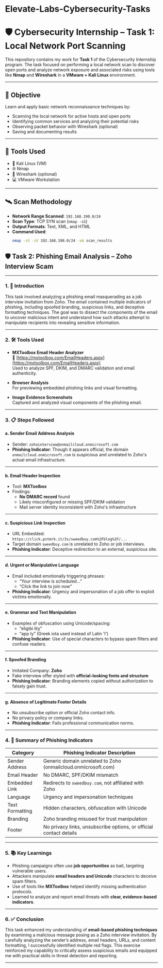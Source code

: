 # Elevate-Labs-Cybersecurity-Tasks
# 🛡️ Cybersecurity Internship – Task 1: Local Network Port Scanning

This repository contains my work for **Task 1** of the Cybersecurity Internship program. The task focused on performing a local network scan to discover open ports and analyze network exposure and associated risks using tools like **Nmap** and **Wireshark** in a **VMware + Kali Linux** environment.

---

## 📄 Objective
Learn and apply basic network reconnaissance techniques by:
- Scanning the local network for active hosts and open ports
- Identifying common services and analyzing their potential risks
- Observing packet behavior with Wireshark (optional)
- Saving and documenting results

---

## 🧰 Tools Used
- 🐧 Kali Linux (VM)
- 🌐 Nmap
- 🔬 Wireshark (optional)
- 💻 VMware Workstation

---

## 🛰️ Scan Methodology

- **Network Range Scanned**: `192.168.190.0/24`  
- **Scan Type**: TCP SYN scan (`nmap -sS`)  
- **Output Formats**: Text, XML, and HTML  
- **Command Used**:
  ```bash
  nmap -sS -sV 192.168.190.0/24 -oA scan_results


## 🛡️ Task 2: Phishing Email Analysis – Zoho Interview Scam

---

### 1. 🧾 Introduction

This task involved analyzing a phishing email masquerading as a job interview invitation from Zoho. The email contained multiple indicators of phishing, including spoofed branding, suspicious links, and deceptive formatting techniques. The goal was to dissect the components of the email to uncover malicious intent and understand how such attacks attempt to manipulate recipients into revealing sensitive information.

---

### 2. 🛠️ Tools Used

- **MXToolbox Email Header Analyzer**  
  🔗 [https://mxtoolbox.com/EmailHeaders.aspx](https://mxtoolbox.com/EmailHeaders.aspx)  
  Used to analyze SPF, DKIM, and DMARC validation and email authenticity.

- **Browser Analysis**  
  For previewing embedded phishing links and visual formatting.

- **Image Evidence Screenshots**  
  Captured and analyzed visual components of the phishing email.

---

### 3. 📋 Steps Followed

#### a. Sender Email Address Analysis
- Sender: `zohointerview@onmailcloud.onmicrosoft.com`
- **Phishing Indicator**: Though it appears official, the domain `onmailcloud.onmicrosoft.com` is suspicious and unrelated to Zoho's actual email infrastructure.

---

#### b. Email Header Inspection
- Tool: **MXToolbox**
- Findings:
  - **No DMARC record** found
  - Likely misconfigured or missing SPF/DKIM validation
  - Mail server identity inconsistent with Zoho's infrastructure

---

#### c. Suspicious Link Inspection
- URL Embedded:  
  `https://click.pstmrk.it/3s/sweedbuy.com%2Fblog%2F/...`
- Target domain `sweedbuy.com` is unrelated to Zoho or job interviews.
- **Phishing Indicator**: Deceptive redirection to an external, suspicious site.

---

#### d. Urgent or Manipulative Language
- Email included emotionally triggering phrases:
  - “Your interview is scheduled...”
  - “Click the link to join now”
- **Phishing Indicator**: Urgency and impersonation of a job offer to exploit victims emotionally.

---

#### e. Grammar and Text Manipulation
- Examples of obfuscation using Unicode/spacing:
  - “el‌‌‌‌‌‌i‌‌‌‌‌‌gib‌‌‌‌‌‌i lity”
  - “a‌‌p‌‌p Ιy” (Greek iota used instead of Latin 'I')
- **Phishing Indicator**: Use of special characters to bypass spam filters and confuse readers.

---
#### f. Spoofed Branding
- Imitated Company: **Zoho**
- Fake interview offer styled with **official-looking fonts and structure**
- **Phishing Indicator**: Branding elements copied without authorization to falsely gain trust.


---

#### g. Absence of Legitimate Footer Details
- No unsubscribe option or official Zoho contact info.
- No privacy policy or company links.
- **Phishing Indicator**: Fails professional communication norms.

---

### 4. 🚩 Summary of Phishing Indicators

| Category                      | Phishing Indicator Description                                       |
|------------------------------|-----------------------------------------------------------------------|
| Sender Address               | Generic domain unrelated to Zoho (onmailcloud.onmicrosoft.com)       |
| Email Header                 | No DMARC, SPF/DKIM mismatch                                           |
| Embedded Link                | Redirects to `sweedbuy.com`, not affiliated with Zoho                |
| Language                     | Urgency and impersonation techniques                                 |
| Text Formatting              | Hidden characters, obfuscation with Unicode                          |
| Branding                     | Zoho branding misused for trust manipulation                         |
| Footer                       | No privacy links, unsubscribe options, or official contact details    |

---

### 5. 📚 Key Learnings

- Phishing campaigns often use **job opportunities** as bait, targeting vulnerable users.
- Attackers manipulate **email headers and Unicode** characters to deceive spam filters.
- Use of tools like **MXToolbox** helped identify missing authentication protocols.
- Learned to analyze and report email threats with **clear, evidence-based indicators**.

---

### 6. ✅ Conclusion

This task enhanced my understanding of **email-based phishing techniques** by examining a malicious message posing as a Zoho interview invitation. By carefully analyzing the sender’s address, email headers, URLs, and content formatting, I successfully identified multiple red flags. This exercise reinforced my capability to critically assess suspicious emails and equipped me with practical skills in threat detection and reporting.

---

